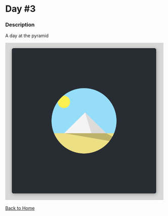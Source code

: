 # Day #3

### Description

A day at the pyramid

<img src='./image-final.png' width=500>

[Back to Home](..)
